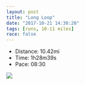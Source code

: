 ```yaml
---
layout: post
title: "Long Loop"
date: "2017-10-21 14:30:20"
tags: [runs, 10-11 miles]
race: false
---
```

<ul>
 <li>Distance: 10.42mi</li>
 <li>Time: 1h28m39s</li>
 <li>Pace: 08:30</li>
</ul>

<img src='https://maps.googleapis.com/maps/api/staticmap?maptype=roadmap&path=enc:wwrwFbiqbMrA}EyPuLFkAlS}q@~Fe@|KyK`}@hJz]dJ|RdJ~CzF[h}@lCpExAzIbIhJVnCtC`@s@`Ez@xCq@fB`B~^`B`GpFfEnEzP~GtBSxD~DzLr@rNcDrAJnD}AlDyJfAi@rNaHpJsH_HgBtDiVqD_@cGgEmAqFzFmYyCl@iTmFgAkhAmJi@sAsp@aBwPaFZcEwV_PzEcN}@wDzDkOcB{BrEkNsAmCvAoIhBqEfBbAhAoF`FqHbF{T|Cd@jByBAmC|C{HjR`JnCiG&key=AIzaSyC1MId7bFpkLXNAaYhBSTb8jLyiSqzbDtM&size=800x800&markers=color:yellow|label:S|40.73356,-73.98562&markers=color:green|label:F|40.73397,-73.98471000000002'>

